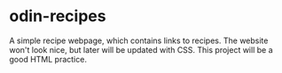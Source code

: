 # odin-recipes

A simple recipe webpage, which contains links to recipes.
The website won't look nice, but later will be updated with CSS.
This project will be a good HTML practice.